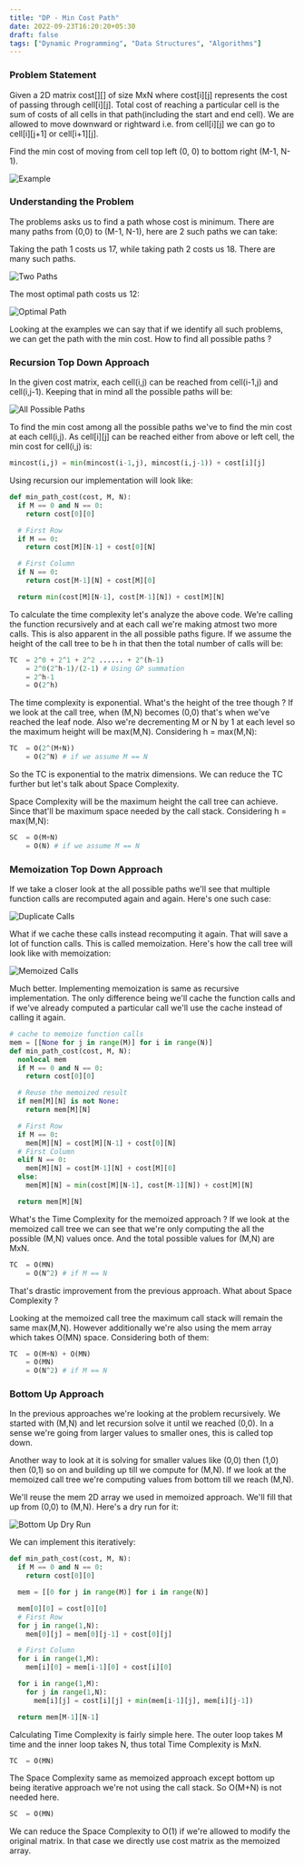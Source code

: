 ```yaml
---
title: "DP - Min Cost Path"
date: 2022-09-23T16:20:20+05:30
draft: false
tags: ["Dynamic Programming", "Data Structures", "Algorithms"]
---
```


### Problem Statement

Given a 2D matrix cost[][] of size MxN where cost[i][j] represents the cost of passing through cell[i][j]. Total cost of reaching a particular cell is the sum of costs of all cells in that path(including the start and end cell). We are allowed to move downward or rightward i.e. from cell[i][j] we can go to cell[i][j+1] or cell[i+1][j].

Find the min cost of moving from cell top left (0, 0) to bottom right (M-1, N-1).

![Example](/dp-min-cost-path/example.png)

### Understanding the Problem

The problems asks us to find a path whose cost is minimum. There are many paths from (0,0) to (M-1, N-1), here are 2 such paths we can take:


Taking the path 1 costs us 17, while taking path 2 costs us 18. There are many such paths.

![Two Paths](/dp-min-cost-path/two-paths.png)

The most optimal path costs us 12:

![Optimal Path](/dp-min-cost-path/optimal-path.png)

Looking at the examples we can say that if we identify all such problems, we can get the path with the min cost. How to find all possible paths ?


### Recursion Top Down Approach

In the given cost matrix, each cell(i,j) can be reached from cell(i-1,j) and cell(i,j-1). Keeping that in mind all the possible paths will be:

![All Possible Paths](/dp-min-cost-path/all-possible-paths.png)

To find the min cost among all the possible paths we've to find the min cost at each cell(i,j). As cell[i][j] can be reached either from above or left cell, the min cost for cell(i,j) is:

```python
mincost(i,j) = min(mincost(i-1,j), mincost(i,j-1)) + cost[i][j]
```

Using recursion our implementation will look like:

```python
def min_path_cost(cost, M, N):
  if M == 0 and N == 0:
    return cost[0][0]

  # First Row
  if M == 0:
    return cost[M][N-1] + cost[0][N]

  # First Column
  if N == 0:
    return cost[M-1][N] + cost[M][0]

  return min(cost[M][N-1], cost[M-1][N]) + cost[M][N]
```

To calculate the time complexity let's analyze the above code. We're calling the function recursively and at each call we're making atmost two more calls.
This is also apparent in the all possible paths figure. If we assume the height of the call tree to be h in that then the total number of calls will be:

```python
TC  = 2^0 + 2^1 + 2^2 ...... + 2^(h-1)
    = 2^0(2^h-1)/(2-1) # Using GP summation
    = 2^h-1
    = O(2^h)
```

The time complexity is exponential. What's the height of the tree though ? If we look at the call tree, when (M,N) becomes (0,0) that's when we've reached the leaf node. Also we're decrementing M or N by 1 at each level so the maximum height will be max(M,N).
Considering h = max(M,N):

```python
TC  = O(2^(M+N))
    = O(2^N) # if we assume M == N
```

So the TC is exponential to the matrix dimensions. We can reduce the TC further but let's talk about Space Complexity.

Space Complexity will be the maximum height the call tree can achieve. Since that'll be maximum space needed by the call stack.
Considering h = max(M,N):

```python
SC  = O(M+N)
    = O(N) # if we assume M == N
```

### Memoization Top Down Approach

If we take a closer look at the all possible paths we'll see that multiple function calls are recomputed again and again. Here's one such case:

![Duplicate Calls](/dp-min-cost-path/duplicate-calls.png)

What if we cache these calls instead recomputing it again. That will save a lot of function calls. This is called memoization.
Here's how the call tree will look like with memoization:

![Memoized Calls](/dp-min-cost-path/memoized-calls.png)

Much better. Implementing memoization is same as recursive implementation. The only difference being we'll cache the function calls and if we've already computed a particular call we'll use the cache instead of calling it again.

```python
# cache to memoize function calls
mem = [[None for j in range(M)] for i in range(N)]
def min_path_cost(cost, M, N):
  nonlocal mem
  if M == 0 and N == 0:
    return cost[0][0]

  # Reuse the memoized result
  if mem[M][N] is not None:
    return mem[M][N]

  # First Row
  if M == 0:
    mem[M][N] = cost[M][N-1] + cost[0][N]
  # First Column
  elif N == 0:
    mem[M][N] = cost[M-1][N] + cost[M][0]
  else:
    mem[M][N] = min(cost[M][N-1], cost[M-1][N]) + cost[M][N]

  return mem[M][N]
```

What's the Time Complexity for the memoized approach ? If we look at the memoized call tree we can see that we're only computing the all the possible (M,N) values once.
And the total possible values for (M,N) are MxN.

```python
TC  = O(MN)
    = O(N^2) # if M == N
```

That's drastic improvement from the previous approach. What about Space Complexity ?

Looking at the memoized call tree the maximum call stack will remain the same max(M,N). However additionally we're also using the mem array which takes O(MN) space.
Considering both of them:

```python
TC  = O(M+N) + O(MN)
    = O(MN)
    = O(N^2) # if M == N
```

### Bottom Up Approach

In the previous approaches we're looking at the problem recursively. We started with (M,N) and let recursion solve it until we reached (0,0). In a sense we're going from larger values to smaller ones, this is called top down.

Another way to look at it is solving for smaller values like (0,0) then (1,0) then (0,1) so on and building up till we compute for (M,N). If we look at the memoized call tree we're computing values from bottom till we reach (M,N).

We'll reuse the mem 2D array we used in memoized approach. We'll fill that up from (0,0) to (M,N). Here's a dry run for it:

![Bottom Up Dry Run](/dp-min-cost-path/bottom-up-dry-run.png)

We can implement this iteratively:

```python
def min_path_cost(cost, M, N):
  if M == 0 and N == 0:
    return cost[0][0]

  mem = [[0 for j in range(M)] for i in range(N)]

  mem[0][0] = cost[0][0]
  # First Row
  for j in range(1,N):
    mem[0][j] = mem[0][j-1] + cost[0][j]

  # First Column
  for i in range(1,M):
    mem[i][0] = mem[i-1][0] + cost[i][0]

  for i in range(1,M):
    for j in range(1,N):
      mem[i][j] = cost[i][j] + min(mem[i-1][j], mem[i][j-1])

  return mem[M-1][N-1]
```

Calculating Time Complexity is fairly simple here. The outer loop takes M time and the inner loop takes N, thus total Time Complexity is MxN.

```python
TC  = O(MN)
```

The Space Complexity same as memoized approach except bottom up being iterative approach we're not using the call stack. So O(M+N) is not needed here.

```python
SC  = O(MN)
```

We can reduce the Space Complexity to O(1) if we're allowed to modify the original matrix. In that case we directly use cost matrix as the memoized array.
